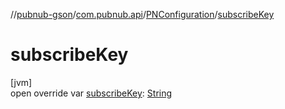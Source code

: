 //[pubnub-gson](../../../index.md)/[com.pubnub.api](../index.md)/[PNConfiguration](index.md)/[subscribeKey](subscribe-key.md)

# subscribeKey

[jvm]\
open override var [subscribeKey](subscribe-key.md): [String](https://kotlinlang.org/api/latest/jvm/stdlib/kotlin/-string/index.html)
